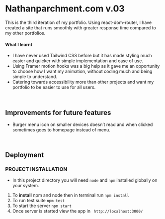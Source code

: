 # Nathanparchment.com v.03

This is the third iteration of my portfolio. Using react-dom-router, I have created a site that runs smoothly with greater response time compared to my other portfolios.

#### What I learnt
- I have never used Tailwind CSS before but it has made styling much easier and quicker with simple implementation and ease of use.
- Using Framer motion hooks was a big help as it gave me an opportunity to choose how I want my animation, without coding much and being simple to understand.
- Catering towards accessibility more than other projects and want my portfolio to be easier to use for all users.

<br />

## Improvements for future features
- Burger menu icon on smaller devices doesn’t read and when clicked sometimes goes to homepage instead of menu.

<br />

## Deployment
### PROJECT INSTALLATION
 * In this project directory you will need `node` and `npm` installed globally on your system.
 
1.	To **install** npm and node then in terminal run `npm install`
2.	To run test suite `npm test`
3.	To start the server `npm start`
4.	Once server is started view the app in ` http://localhost:3000/`

<br />
